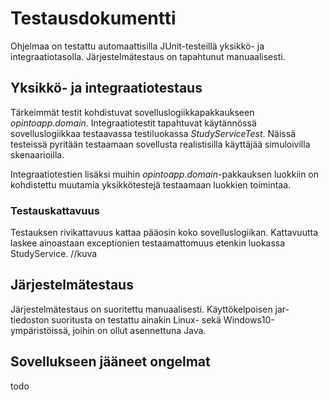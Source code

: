 # Testausdokumentti
Ohjelmaa on testattu automaattisilla JUnit-testeillä yksikkö- ja integraatiotasolla. 
Järjestelmätestaus on tapahtunut manuaalisesti.

## Yksikkö- ja integraatiotestaus
Tärkeimmät testit kohdistuvat sovelluslogiikkapakkaukseen _opintoapp.domain_. 
Integraatiotestit tapahtuvat käytännössä sovelluslogiikkaa testaavassa testiluokassa
_StudyServiceTest_. Näissä testeissä pyritään testaamaan sovellusta realistisilla käyttäjää
simuloivilla skenaarioilla.

Integraatiotestien lisäksi muihin _opintoapp.domain_-pakkauksen luokkiin on kohdistettu
muutamia yksikkötestejä testaamaan luokkien toimintaa.

### Testauskattavuus
Testauksen rivikattavuus kattaa pääosin koko sovelluslogiikan. Kattavuutta laskee ainoastaan
exceptionien testaamattomuus etenkin luokassa StudyService. 
//kuva

## Järjestelmätestaus
Järjestelmätestaus on suoritettu manuaalisesti. Käyttökelpoisen jar-tiedoston suoritusta
on testattu ainakin Linux- sekä Windows10-ympäristöissä, joihin on ollut asennettuna Java.

## Sovellukseen jääneet ongelmat
todo

